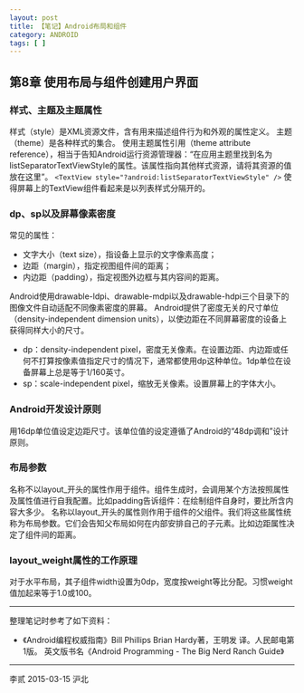 ```yaml
---
layout: post
title: 【笔记】Android布局和组件
category: ANDROID
tags: [ ]
---
```


## 第8章 使用布局与组件创建用户界面

### 样式、主题及主题属性

样式（style）是XML资源文件，含有用来描述组件行为和外观的属性定义。
主题（theme）是各种样式的集合。
使用主题属性引用（theme attribute reference），相当于告知Android运行资源管理器：“在应用主题里找到名为listSeparatorTextViewStyle的属性。该属性指向其他样式资源，请将其资源的值放在这里”。
`<TextView style="?android:listSeparatorTextViewStyle" />`
使得屏幕上的TextView组件看起来是以列表样式分隔开的。

### dp、sp以及屏幕像素密度

常见的属性：

- 文字大小（text size），指设备上显示的文字像素高度；
- 边距（margin），指定视图组件间的距离；
- 内边距（padding），指定视图外边框与其内容间的距离。

Android使用drawable-ldpi、drawable-mdpi以及drawable-hdpi三个目录下的图像文件自动适配不同像素密度的屏幕。
Android提供了密度无关的尺寸单位（density-independent dimension units），以使边距在不同屏幕密度的设备上获得同样大小的尺寸。

- dp：density-independent pixel，密度无关像素。在设置边距、内边距或任
何不打算按像素值指定尺寸的情况下，通常都使用dp这种单位。1dp单位在设备屏幕上总是等于1/160英寸。
- sp：scale-independent pixel，缩放无关像素。设置屏幕上的字体大小。

<!-- more -->

### Android开发设计原则

用16dp单位值设定边距尺寸。该单位值的设定遵循了Android的“48dp调和”设计原则。

### 布局参数

名称不以layout_开头的属性作用于组件。组件生成时，会调用某个方法按照属性及属性值进行自我配置。比如padding告诉组件：在绘制组件自身时，要比所含内容大多少。
名称以layout_开头的属性则作用于组件的父组件。我们将这些属性统称为布局参数。它们会告知父布局如何在内部安排自己的子元素。比如边距属性决定了组件间的距离。

### layout_weight属性的工作原理

对于水平布局，其子组件width设置为0dp，宽度按weight等比分配。习惯weight值加起来等于1.0或100。

---

整理笔记时参考了如下资料：

- 《Android编程权威指南》Bill Phillips  Brian Hardy著，王明发 译。人民邮电第1版。
    英文版书名《Android Programming - The Big Nerd Ranch Guide》

---
李贰 2015-03-15 沪北